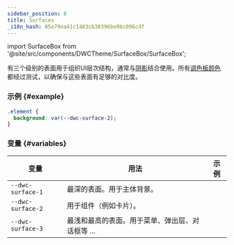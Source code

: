```yaml
---
sidebar_position: 8
title: Surfaces
_i18n_hash: 05e79ea41c1483cb30396be9bc096c4f
---
```

import SurfaceBox from '@site/src/components/DWCTheme/SurfaceBox/SurfaceBox';

有三个级别的表面用于组织UI层次结构，通常与[阴影](./shadows)结合使用。所有[调色板颜色](./colors)都经过测试，以确保与这些表面有足够的对比度。

### 示例 {#example}

```css
.element {
  background: var(--dwc-surface-2);
}
```

### 变量 {#variables}

| **变量**           | **用法**                                                               | **示例**                                   |
|-------------------|-------------------------------------------------------------------------|--------------------------------------------|
| `--dwc-surface-1` | 最深的表面。用于主体背景。                                             | <SurfaceBox surface="--dwc-surface-1" /> |
| `--dwc-surface-2` | 用于组件（例如卡片）。                                                 | <SurfaceBox surface="--dwc-surface-2" /> |
| `--dwc-surface-3` | 最浅和最高的表面。用于菜单、弹出层、对话框等 ...                     | <SurfaceBox surface="--dwc-surface-3" /> |
